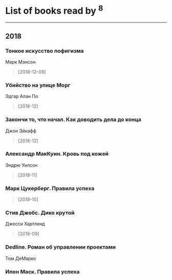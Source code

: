 # List of books read by [](https://plus.google.com/104289450206538776186)<sup>8</sup>
---

## 2018

### Тонкое искусство пофигизма
Марк Мэнсон
> [2018-12-09] 


### Убийство на улице Морг
Эдгар Алан По
> [2018-12] 


### Закончи то, что начал. Как доводить дела до конца
Джон Эйкафф
> [2018-12] 


### Александр МакКуин. Кровь под кожей
Эндрю Уилсон
> [2018-11] 


### Марк Цукерберг. Правила успеха
> [2018-10] 


### Стив Джобс. Дико крутой
Джесси Хартленд
> [2018-09] 


### Dedline. Роман об управлении проектами
Том ДеМарко


### Илон Маск. Правила успеха



